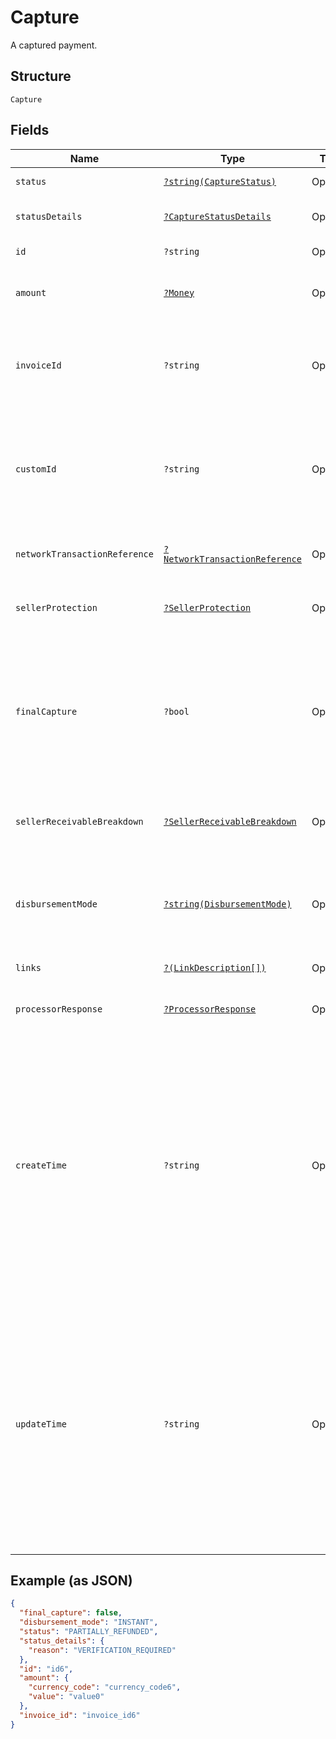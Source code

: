 
# Capture

A captured payment.

## Structure

`Capture`

## Fields

| Name | Type | Tags | Description | Getter | Setter |
|  --- | --- | --- | --- | --- | --- |
| `status` | [`?string(CaptureStatus)`](../../doc/models/capture-status.md) | Optional | The status of the captured payment. | getStatus(): ?string | setStatus(?string status): void |
| `statusDetails` | [`?CaptureStatusDetails`](../../doc/models/capture-status-details.md) | Optional | The details of the captured payment status. | getStatusDetails(): ?CaptureStatusDetails | setStatusDetails(?CaptureStatusDetails statusDetails): void |
| `id` | `?string` | Optional | The PayPal-generated ID for the captured payment. | getId(): ?string | setId(?string id): void |
| `amount` | [`?Money`](../../doc/models/money.md) | Optional | The currency and amount for a financial transaction, such as a balance or payment due. | getAmount(): ?Money | setAmount(?Money amount): void |
| `invoiceId` | `?string` | Optional | The API caller-provided external invoice number for this order. Appears in both the payer's transaction history and the emails that the payer receives. | getInvoiceId(): ?string | setInvoiceId(?string invoiceId): void |
| `customId` | `?string` | Optional | The API caller-provided external ID. Used to reconcile API caller-initiated transactions with PayPal transactions. Appears in transaction and settlement reports.<br>**Constraints**: *Maximum Length*: `127` | getCustomId(): ?string | setCustomId(?string customId): void |
| `networkTransactionReference` | [`?NetworkTransactionReference`](../../doc/models/network-transaction-reference.md) | Optional | Reference values used by the card network to identify a transaction. | getNetworkTransactionReference(): ?NetworkTransactionReference | setNetworkTransactionReference(?NetworkTransactionReference networkTransactionReference): void |
| `sellerProtection` | [`?SellerProtection`](../../doc/models/seller-protection.md) | Optional | The level of protection offered as defined by [PayPal Seller Protection for Merchants](https://www.paypal.com/us/webapps/mpp/security/seller-protection). | getSellerProtection(): ?SellerProtection | setSellerProtection(?SellerProtection sellerProtection): void |
| `finalCapture` | `?bool` | Optional | Indicates whether you can make additional captures against the authorized payment. Set to `true` if you do not intend to capture additional payments against the authorization. Set to `false` if you intend to capture additional payments against the authorization.<br>**Default**: `false` | getFinalCapture(): ?bool | setFinalCapture(?bool finalCapture): void |
| `sellerReceivableBreakdown` | [`?SellerReceivableBreakdown`](../../doc/models/seller-receivable-breakdown.md) | Optional | The detailed breakdown of the capture activity. This is not available for transactions that are in pending state. | getSellerReceivableBreakdown(): ?SellerReceivableBreakdown | setSellerReceivableBreakdown(?SellerReceivableBreakdown sellerReceivableBreakdown): void |
| `disbursementMode` | [`?string(DisbursementMode)`](../../doc/models/disbursement-mode.md) | Optional | The funds that are held on behalf of the merchant.<br>**Default**: `DisbursementMode::INSTANT`<br>**Constraints**: *Minimum Length*: `1`, *Maximum Length*: `16`, *Pattern*: `^[A-Z_]+$` | getDisbursementMode(): ?string | setDisbursementMode(?string disbursementMode): void |
| `links` | [`?(LinkDescription[])`](../../doc/models/link-description.md) | Optional | An array of related [HATEOAS links](/docs/api/reference/api-responses/#hateoas-links). | getLinks(): ?array | setLinks(?array links): void |
| `processorResponse` | [`?ProcessorResponse`](../../doc/models/processor-response.md) | Optional | The processor response information for payment requests, such as direct credit card transactions. | getProcessorResponse(): ?ProcessorResponse | setProcessorResponse(?ProcessorResponse processorResponse): void |
| `createTime` | `?string` | Optional | The date and time, in [Internet date and time format](https://tools.ietf.org/html/rfc3339#section-5.6). Seconds are required while fractional seconds are optional.<blockquote><strong>Note:</strong> The regular expression provides guidance but does not reject all invalid dates.</blockquote><br>**Constraints**: *Minimum Length*: `20`, *Maximum Length*: `64`, *Pattern*: `^[0-9]{4}-(0[1-9]\|1[0-2])-(0[1-9]\|[1-2][0-9]\|3[0-1])[T,t]([0-1][0-9]\|2[0-3]):[0-5][0-9]:([0-5][0-9]\|60)([.][0-9]+)?([Zz]\|[+-][0-9]{2}:[0-9]{2})$` | getCreateTime(): ?string | setCreateTime(?string createTime): void |
| `updateTime` | `?string` | Optional | The date and time, in [Internet date and time format](https://tools.ietf.org/html/rfc3339#section-5.6). Seconds are required while fractional seconds are optional.<blockquote><strong>Note:</strong> The regular expression provides guidance but does not reject all invalid dates.</blockquote><br>**Constraints**: *Minimum Length*: `20`, *Maximum Length*: `64`, *Pattern*: `^[0-9]{4}-(0[1-9]\|1[0-2])-(0[1-9]\|[1-2][0-9]\|3[0-1])[T,t]([0-1][0-9]\|2[0-3]):[0-5][0-9]:([0-5][0-9]\|60)([.][0-9]+)?([Zz]\|[+-][0-9]{2}:[0-9]{2})$` | getUpdateTime(): ?string | setUpdateTime(?string updateTime): void |

## Example (as JSON)

```json
{
  "final_capture": false,
  "disbursement_mode": "INSTANT",
  "status": "PARTIALLY_REFUNDED",
  "status_details": {
    "reason": "VERIFICATION_REQUIRED"
  },
  "id": "id6",
  "amount": {
    "currency_code": "currency_code6",
    "value": "value0"
  },
  "invoice_id": "invoice_id6"
}
```


